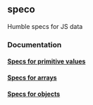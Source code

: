 ## speco

Humble specs for JS data


### Documentation

#### [Specs for primitive values](/docs/primitiveValuesSpecs.md)


#### [Specs for arrays](/docs/arraySpecs.md)

#### [Specs for objects](/docs/objectsSpecs.md)
